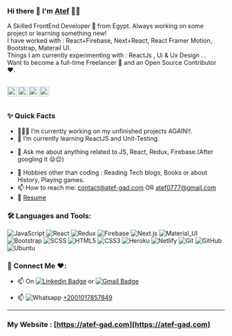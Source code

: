 ### Hi there 👋 I'm [Atef](https://atef-gad.com/) 👨‍💻

<p>
A Skilled FrontEnd Developer 🚀 from Egypt. Always working on some project or learning something new!
<br/>
I have worked with : React+Firebase, Next+React, React Framer Motion, Bootstrap, Materail UI.
<br/>  
Things I am currently experimenting with : ReactJs , Ui & Ux Design ...
<br/>
Want to become a full-time Freelancer 💸 and an Open Source Contributor ❤️.
</p>

<br />

<a href="https://www.linkedin.com/in/atefgad/">
  <img align="left" alt="Atef's Linkedin" width="22px" src="https://cdn.jsdelivr.net/npm/simple-icons@v3/icons/linkedin.svg" />
</a>

<a href="https://fb.com/atefgad22">
  <img align="left" alt="Atef's facebook" width="22px" src="https://cdn.jsdelivr.net/npm/simple-icons@v3/icons/facebook.svg" />
</a>

<a href="https://twitter.com/atefgad22">
  <img align="left" alt="Atef's Twitter" width="22px" src="https://cdn.jsdelivr.net/npm/simple-icons@v3/icons/twitter.svg" />
</a>

<a href="mailto:contact@atef-gad.com">
  <img align="left" alt="Atef's Email" width="22px" src="https://cdn.jsdelivr.net/npm/simple-icons@v3/icons/gmail.svg" />
</a>

<br />
<br />
  
### ✨ Quick Facts

- 👨🏽‍💻 I’m currently working on my unfinished projects AGAIN!!.
- 🌱 I’m currently learning ReactJS and Unit-Testing.
<!--- 🤔 I’m looking for help for my future MERN projects.-->
- 💬 Ask me about anything related to JS, React, Redux, Firebase.(After googling it 😜😌)
<!--- ⚡️ Fun-Fact: I sleep at 6am 🙃. -->
- 🎿 Hobbies other than coding : Reading Tech blogs, Books or about History, Playing games.
- 📫 How to reach me: contact@atef-gad.com OR atef0777@gmail.com 
- 📝 [Resume](https://drive.google.com/file/d/13EB1x2LpNbexTBtWpjqx3jlJ_vBA7l8v/view?usp=sharing)

### 🛠️ Languages and Tools:

![JavaScript](https://img.shields.io/badge/-JavaScript-black?style=flat-square&logo=javascript)
![React](https://img.shields.io/badge/-React-black?style=flat-square&logo=react)
![Redux](https://img.shields.io/badge/-Redux-black?style=flat-square&logo=Redux)
![Firebase](https://img.shields.io/badge/-Firebase-black?style=flat-square&logo=Firebase)
![Next.js](https://img.shields.io/badge/-Next-black?style=flat-square&logo=Next.js)
![Material_UI](https://img.shields.io/badge/-Material_UI-black?style=flat-square&logo=material-ui)
![Bootstrap](https://img.shields.io/badge/-Bootstrap-black?style=flat-square&logo=bootstrap)
![SCSS](https://img.shields.io/badge/-SCSS-black?style=flat-square&logo=SASS)
![HTML5](https://img.shields.io/badge/-HTML5-black?style=flat-square&logo=html5&logoColor=white)
![CSS3](https://img.shields.io/badge/-CSS3-black?style=flat-square&logo=css3)
![Heroku](https://img.shields.io/badge/-Heroku-black?style=flat-square&logo=heroku)
![Netlify](https://img.shields.io/badge/-Netlify-black?style=flat-square&logo=netlify)
![Git](https://img.shields.io/badge/-Git-black?style=flat-square&logo=git)
![GitHub](https://img.shields.io/badge/-GitHub-black?style=flat-square&logo=github)
![Ubuntu](https://img.shields.io/badge/-Ubuntu-black?style=flat-square&logo=ubuntu)

### 💬  Connect Me ❤️:

- 📫 On [![Linkedin Badge](https://img.shields.io/badge/-atefgad-blue?style=flat-square&logo=Linkedin&logoColor=white&link=https://www.linkedin.com/in/aman-atg/)](https://www.linkedin.com/in/atefgad/)
or [![Gmail Badge](https://img.shields.io/badge/-atef0777@gmail.com-c14438?style=flat-square&logo=Gmail&logoColor=white&link=mailto:contact@atef-gad.com)](mailto:contact@atef-gad.com)

- 📫 ![Whatsapp](https://img.shields.io/badge/-Whatsapp-black?style=flat-square&logo=whatsapp) [+2001017857849](https://www.w.me/in/+2001017857849/)

------------------------------------------
### My Website : [https://atef-gad.com](https://atef-gad.com)
